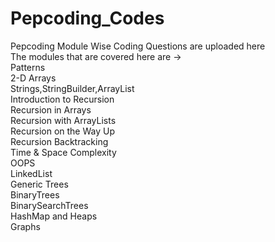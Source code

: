 # Pepcoding_Codes
Pepcoding Module Wise Coding Questions are uploaded here <br/>
The modules that are covered here are -> <br/>
Patterns  <br/>
2-D Arrays  <br/>
Strings,StringBuilder,ArrayList  <br/>
Introduction to Recursion  <br/>
Recursion in Arrays  <br/>
Recursion with ArrayLists  <br/>
Recursion on the Way Up <br/>
Recursion Backtracking <br/>
Time & Space Complexity  <br/>
OOPS<br/>
LinkedList</br>
Generic Trees</br>
BinaryTrees</br>
BinarySearchTrees</br>
HashMap and Heaps</br>
Graphs</br>
</br>

